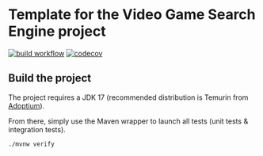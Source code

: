 # Template for the Video Game Search Engine project

[![build workflow](https://github.com/taugat/video_game_search_engine/actions/workflows/build.yml/badge.svg)](https://github.com/taugat/video_game_search_engine/actions)
[![codecov](https://codecov.io/gh/taugat/video_game_search_engine/branch/main/graph/badge.svg)](https://codecov.io/gh/taugat/video_game_search_engine)

## Build the project

The project requires a JDK 17 (recommended distribution is Temurin from [Adoptium](https://adoptium.net/)).

From there, simply use the Maven wrapper to launch all tests (unit tests & integration tests).

`./mvnw verify`
